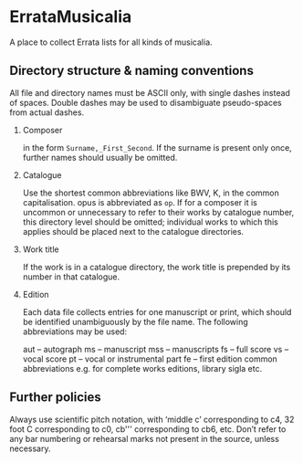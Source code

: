 # ErrataMusicalia

A place to collect Errata lists for all kinds of musicalia.

## Directory structure & naming conventions

All file and directory names must be ASCII only, with single dashes instead of spaces. Double dashes may be used to disambiguate pseudo-spaces from actual dashes.

1.  Composer

    in the form `Surname,_First_Second`. If the surname is present only once, further names should usually be omitted.

2.  Catalogue

    Use the shortest common abbreviations like BWV, K, in the common capitalisation.
    opus is abbreviated as `op`.
    If for a composer it is uncommon or unnecessary to refer to their works by catalogue number, this directory level should be omitted; individual works to which this applies should be placed next to the catalogue directories.

3.  Work title

    If the work is in a catalogue directory, the work title is prepended by its number in that catalogue.

4.  Edition

    Each data file collects entries for one manuscript or print, which should be identified unambiguously by the file name.
    The following abbreviations may be used:

    aut – autograph
    ms – manuscript
    mss – manuscripts
    fs – full score
    vs – vocal score
    pt – vocal or instrumental part
    fe – first edition
    common abbreviations e.g. for complete works editions, library sigla etc.

## Further policies

Always use scientific pitch notation, with ‘middle c’ corresponding to c4, 32 foot C corresponding to c0, cb''' corresponding to cb6, etc.
Don’t refer to any bar numbering or rehearsal marks not present in the source, unless necessary.
